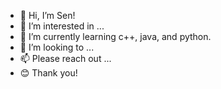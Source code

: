 - 👋 Hi, I’m Sen!
- 👀 I’m interested in ...
- 🌱 I’m currently learning c++, java, and python.
- 💞️ I’m looking to ...
- 📫 Please reach out ...
- 😊 Thank you!

<!---
dreamynation/dreamynation is a ✨ special ✨ repository because its `README.md` (this file) appears on your GitHub profile.
You can click the Preview link to take a look at your changes.
--->

